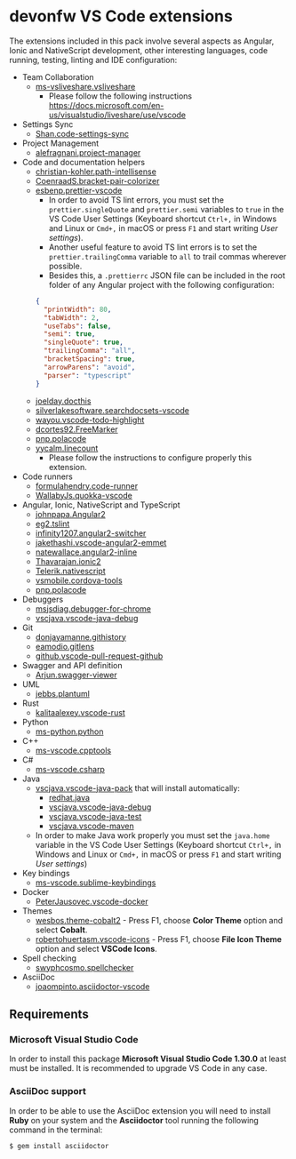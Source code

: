 # devonfw VS Code extensions

The extensions included in this pack involve several aspects as Angular, Ionic and NativeScript development, other interesting languages, code running, testing, linting and IDE configuration:

- Team Collaboration
  - [ms-vsliveshare.vsliveshare](https://marketplace.visualstudio.com/items?itemName=MS-vsliveshare.vsliveshare)
    - Please follow the following instructions https://docs.microsoft.com/en-us/visualstudio/liveshare/use/vscode
- Settings Sync
  - [Shan.code-settings-sync](https://marketplace.visualstudio.com/items?itemName=Shan.code-settings-sync)
- Project Management
  - [alefragnani.project-manager](https://marketplace.visualstudio.com/items?itemName=alefragnani.project-manager)
- Code and documentation helpers
  - [christian-kohler.path-intellisense](https://marketplace.visualstudio.com/items?itemName=christian-kohler.path-intellisense)
  - [CoenraadS.bracket-pair-colorizer](https://marketplace.visualstudio.com/items?itemName=CoenraadS.bracket-pair-colorizer)
  - [esbenp.prettier-vscode](https://marketplace.visualstudio.com/items?itemName=esbenp.prettier-vscode)
    - In order to avoid TS lint errors, you must set the `prettier.singleQuote` and `prettier.semi` variables to `true` in the VS Code User Settings (Keyboard shortcut `Ctrl+,` in Windows and Linux or `Cmd+,` in macOS or press `F1` and start writing _User settings_).
    - Another useful feature to avoid TS lint errors is to set the `prettier.trailingComma` variable to `all` to trail commas wherever possible.
    - Besides this, a `.prettierrc` JSON file can be included in the root folder of any Angular project with the following configuration:
    ```json
    {
      "printWidth": 80,
      "tabWidth": 2,
      "useTabs": false,
      "semi": true,
      "singleQuote": true,
      "trailingComma": "all",
      "bracketSpacing": true,
      "arrowParens": "avoid",
      "parser": "typescript"
    }
    ```
  - [joelday.docthis](https://marketplace.visualstudio.com/items?itemName=joelday.docthis)
  - [silverlakesoftware.searchdocsets-vscode](https://marketplace.visualstudio.com/items?itemName=silverlakesoftware.searchdocsets-vscode)
  - [wayou.vscode-todo-highlight](https://marketplace.visualstudio.com/items?itemName=wayou.vscode-todo-highlight)
  - [dcortes92.FreeMarker](https://marketplace.visualstudio.com/items?itemName=dcortes92.FreeMarker)
  - [pnp.polacode](https://marketplace.visualstudio.com/items?itemName=pnp.polacode)
  - [yycalm.linecount](https://marketplace.visualstudio.com/items?itemName=yycalm.linecount)
    - Please follow the instructions to configure properly this extension.
- Code runners
  - [formulahendry.code-runner](https://marketplace.visualstudio.com/items?itemName=formulahendry.code-runner)
  - [WallabyJs.quokka-vscode](https://marketplace.visualstudio.com/items?itemName=WallabyJs.quokka-vscode)
- Angular, Ionic, NativeScript and TypeScript
  - [johnpapa.Angular2](https://marketplace.visualstudio.com/items?itemName=johnpapa.Angular2)
  - [eg2.tslint](https://marketplace.visualstudio.com/items?itemName=eg2.tslint)
  - [infinity1207.angular2-switcher](https://marketplace.visualstudio.com/items?itemName=infinity1207.angular2-switcher)
  - [jakethashi.vscode-angular2-emmet](https://marketplace.visualstudio.com/items?itemName=jakethashi.vscode-angular2-emmet)
  - [natewallace.angular2-inline](https://marketplace.visualstudio.com/items?itemName=natewallace.angular2-inline)
  - [Thavarajan.ionic2](https://marketplace.visualstudio.com/items?itemName=Thavarajan.ionic2)
  - [Telerik.nativescript](https://marketplace.visualstudio.com/items?itemName=Telerik.nativescript)
  - [vsmobile.cordova-tools](https://marketplace.visualstudio.com/items?itemName=vsmobile.cordova-tools)
  - [pnp.polacode](https://marketplace.visualstudio.com/items?itemName=pnp.polacode)
- Debuggers
  - [msjsdiag.debugger-for-chrome](https://marketplace.visualstudio.com/items?itemName=msjsdiag.debugger-for-chrome)
  - [vscjava.vscode-java-debug](https://marketplace.visualstudio.com/items?itemName=vscjava.vscode-java-debug)
- Git
  - [donjayamanne.githistory](https://marketplace.visualstudio.com/items?itemName=donjayamanne.githistory)
  - [eamodio.gitlens](https://marketplace.visualstudio.com/items?itemName=eamodio.gitlens)
  - [github.vscode-pull-request-github](https://marketplace.visualstudio.com/items?itemName=GitHub.vscode-pull-request-github)
- Swagger and API definition
  - [Arjun.swagger-viewer](https://marketplace.visualstudio.com/items?itemName=Arjun.swagger-viewer)
- UML
  - [jebbs.plantuml](https://marketplace.visualstudio.com/items?itemName=jebbs.plantuml)
- Rust
  - [kalitaalexey.vscode-rust](https://marketplace.visualstudio.com/items?itemName=kalitaalexey.vscode-rust)
- Python
  - [ms-python.python](https://marketplace.visualstudio.com/items?itemName=ms-python.python)
- C++
  - [ms-vscode.cpptools](https://marketplace.visualstudio.com/items?itemName=ms-vscode.cpptools)
- C#
  - [ms-vscode.csharp](https://marketplace.visualstudio.com/items?itemName=ms-vscode.csharp)
- Java
  - [vscjava.vscode-java-pack](https://marketplace.visualstudio.com/items?itemName=vscjava.vscode-java-pack) that will install automatically:
    - [redhat.java](https://marketplace.visualstudio.com/items?itemName=redhat.java)
    - [vscjava.vscode-java-debug](https://marketplace.visualstudio.com/items?itemName=vscjava.vscode-java-debug)
    - [vscjava.vscode-java-test](https://marketplace.visualstudio.com/items?itemName=vscjava.vscode-java-test)
    - [vscjava.vscode-maven](https://marketplace.visualstudio.com/items?itemName=vscjava.vscode-maven)
  - In order to make Java work properly you must set the `java.home` variable in the VS Code User Settings (Keyboard shortcut `Ctrl+,` in Windows and Linux or `Cmd+,` in macOS or press `F1` and start writing _User settings_)
- Key bindings
  - [ms-vscode.sublime-keybindings](https://marketplace.visualstudio.com/items?itemName=ms-vscode.sublime-keybindings)
- Docker
  - [PeterJausovec.vscode-docker](https://marketplace.visualstudio.com/items?itemName=PeterJausovec.vscode-docker)
- Themes
  - [wesbos.theme-cobalt2](https://marketplace.visualstudio.com/items?itemName=wesbos.theme-cobalt2) - Press F1, choose **Color Theme** option and select **Cobalt**.
  - [robertohuertasm.vscode-icons](https://marketplace.visualstudio.com/items?itemName=robertohuertasm.vscode-icons) - Press F1, choose **File Icon Theme** option and select **VSCode Icons**.
- Spell checking
  - [swyphcosmo.spellchecker](https://marketplace.visualstudio.com/items?itemName=swyphcosmo.spellchecker)
- AsciiDoc
  - [joaompinto.asciidoctor-vscode](https://marketplace.visualstudio.com/items?itemName=joaompinto.asciidoctor-vscode)

## Requirements

### Microsoft Visual Studio Code

In order to install this package **Microsoft Visual Studio Code 1.30.0** at least must be installed. It is recommended to upgrade VS Code in any case.

### AsciiDoc support

In order to be able to use the AsciiDoc extension you will need to install **Ruby** on your system and the **Asciidoctor** tool running the following command in the terminal:

```bash
$ gem install asciidoctor
```
